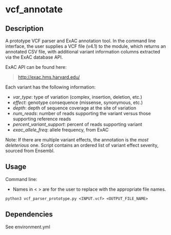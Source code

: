 # vcf_annotate

## Description
A prototype VCF parser and ExAC annotation tool. In the command line interface, the user supplies a VCF file (v4.1) to the module, which returns an annotated CSV file, with additional variant information columns extracted via the ExAC database API.

ExAC API can be found here:
>  http://exac.hms.harvard.edu/

Each variant has the following information: 
- *var_type*: type of variation (complex, insertion, deletion, etc.)
- *effect*:  genotype consequence (missense, synonymous, etc.) 
- *depth*: depth of sequence coverage at the site of variation
- *num_reads*: number of reads supporting the variant versus those supporting reference reads
- *percent_variant_support*: percent of reads supporting variant
- *exac_allele_freq*: allele frequency, from ExAC

Note: If there are multiple variant effects, the annotation is the *most deleterious* one. Script contains an ordered list of variant effect severity, sourced from Ensembl.

## Usage
Command line:
- Names in < > are for the user to replace with the appropriate file names.
```
python3 vcf_parser_prototype.py <INPUT.vcf> <OUTPUT_FILE_NAME>
```


## Dependencies
See environment.yml

